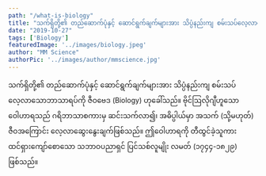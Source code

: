 ```yaml
---
path: "/what-is-biology"
title: "သက်ရှိတို့၏ တည်ဆောက်ပုံနှင့် ဆောင်ရွက်ချက်များအား သိပ္ပံနည်းကျ စမ်းသပ်လေ့လာသောဘာသာရပ်"
date: "2019-10-27"
tags: ['Biology']
featuredImage: '../images/biology.jpeg'
author: "MM Science"
authorPic: '../images/author/mmscience.jpg'
---
```

သက်ရှိတို့၏ တည်ဆောက်ပုံနှင့် ဆောင်ရွက်ချက်များအား သိပ္ပံနည်းကျ စမ်းသပ်လေ့လာသောဘာသာရပ်ကို ဇီဝဗေဒ (Biology) ဟုခေါ်သည်။ ဗိုင်ဩလိုဂျီဟူသော ဝေါဟာရသည် ဂရိဘာသာစကားမှ ဆင်းသက်လာ၍၊ အဓိပ္ပါယ်မှာ အသက် (သို့မဟုတ်) ဇီဝအကြောင်း လေ့လာဆွေးနွေးချက်ဖြစ်သည်။ ဤဝေါဟာရကို တီထွင်ခဲ့သူကား ထင်ရှားကျော်စောသော သဘာဝပညာရှင် ပြင်သစ်လူမျိုး လမတ် (၁၇၄၄-၁၈၂၉) ဖြစ်သည်။